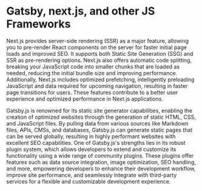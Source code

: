 # Gatsby, next.js, and other JS Frameworks

Next.js provides server-side rendering (SSR) as a major feature, allowing you to pre-render React components on the server for faster initial page loads and improved SEO. It supports both Static Site Generation (SSG) and SSR as pre-rendering options. Next.js also offers automatic code splitting, breaking your JavaScript code into smaller chunks that are loaded as needed, reducing the initial bundle size and improving performance. Additionally, Next.js includes optimized prefetching, intelligently preloading JavaScript and data required for upcoming navigation, resulting in faster page transitions for users. These features contribute to a better user experience and optimized performance in Next.js applications.

Gatsby.js is renowned for its static site generator capabilities, enabling the creation of optimized websites through the generation of static HTML, CSS, and JavaScript files. By pulling data from various sources like Markdown files, APIs, CMSs, and databases, Gatsby.js can generate static pages that can be served globally, resulting in highly performant websites with excellent SEO capabilities. One of Gatsby.js's strengths lies in its robust plugin system, which allows developers to extend and customize its functionality using a wide range of community plugins. These plugins offer features such as data source integration, image optimization, SEO handling, and more, empowering developers to enhance their development workflow, improve site performance, and seamlessly integrate with third-party services for a flexible and customizable development experience.
